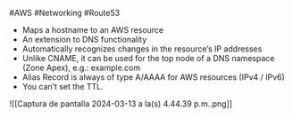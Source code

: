 #AWS #Networking #Route53 

- Maps a hostname to an AWS resource
- An extension to DNS functionality
- Automatically recognizes changes in the resource’s IP addresses
- Unlike CNAME, it can be used for the top node of a DNS namespace (Zone Apex), e.g.: example.com
- Alias Record is always of type A/AAAA for AWS resources (IPv4 / IPv6)
- You can’t set the TTL.

![[Captura de pantalla 2024-03-13 a la(s) 4.44.39 p.m..png]]